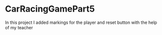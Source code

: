 # CarRacingGamePart5
In this project I added markings for the player and reset button with the help of my teacher
